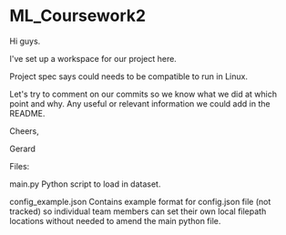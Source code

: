 # ML_Coursework2
Hi guys.

I've set up a workspace for our project here.

Project spec says could needs to be compatible to run in Linux.

Let's try to comment on our commits so we know what we did at which point and why. Any useful or relevant information we could add in the README.

Cheers,

Gerard

Files:

main.py
Python script to load in dataset.

config_example.json
Contains example format for config.json file (not tracked) so individual team members can set their own local
filepath locations without needed to amend the main python file.
